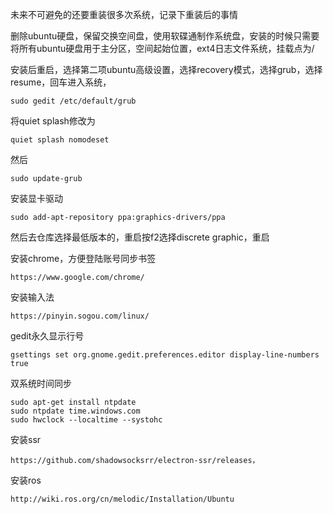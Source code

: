 未来不可避免的还要重装很多次系统，记录下重装后的事情

删除ubuntu硬盘，保留交换空间盘，使用软碟通制作系统盘，安装的时候只需要将所有ubuntu硬盘用于主分区，空间起始位置，ext4日志文件系统，挂载点为/

安装后重启，选择第二项ubuntu高级设置，选择recovery模式，选择grub，选择resume，回车进入系统，
```
sudo gedit /etc/default/grub
```
将quiet splash修改为
```
quiet splash nomodeset
```
然后
```
sudo update-grub
```

安装显卡驱动
```
sudo add-apt-repository ppa:graphics-drivers/ppa
```
然后去仓库选择最低版本的，重启按f2选择discrete graphic，重启

安装chrome，方便登陆账号同步书签
```
https://www.google.com/chrome/
```

安装输入法
```
https://pinyin.sogou.com/linux/
```

gedit永久显示行号
```
gsettings set org.gnome.gedit.preferences.editor display-line-numbers true
```

双系统时间同步
 ```
sudo apt-get install ntpdate
sudo ntpdate time.windows.com
sudo hwclock --localtime --systohc
 ```

安装ssr
```
https://github.com/shadowsocksrr/electron-ssr/releases，
```

安装ros
```
http://wiki.ros.org/cn/melodic/Installation/Ubuntu
```

























